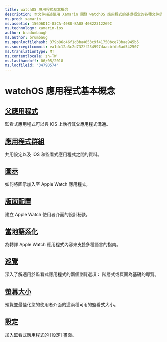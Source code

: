```yaml
---
title: watchOS 應用程式基本概念
description: 本文件描述使用 Xamarin 開發 watchOS 應用程式的基礎概念的各種文件的連結。
ms.prod: xamarin
ms.assetid: 156D6D1C-83CA-4088-BA08-40B22312269C
ms.technology: xamarin-ios
author: bradumbaugh
ms.author: brumbaug
ms.openlocfilehash: 379b86c46f1d3ba8653c9f41750bce78bae945b5
ms.sourcegitcommit: ea1dc12a3c2d7322f234997daacbfdb6ad542507
ms.translationtype: MT
ms.contentlocale: zh-TW
ms.lasthandoff: 06/05/2018
ms.locfileid: "34790574"
---
```

# <a name="watchos-application-fundamentals"></a>watchOS 應用程式基本概念

##  <a name="parent-applicationioswatchosapp-fundamentalsparent-appmd"></a>[父應用程式](~/ios/watchos/app-fundamentals/parent-app.md)

監看式應用程式可以與 iOS 上執行其父應用程式溝通。

##  <a name="app-groupsioswatchosapp-fundamentalsapp-groupsmd"></a>[應用程式群組](~/ios/watchos/app-fundamentals/app-groups.md)

共用設定以及 iOS 和監看式應用程式之間的資料。

##  <a name="iconsioswatchosapp-fundamentalsiconsmd"></a>[圖示](~/ios/watchos/app-fundamentals/icons.md)

如何將圖示加入至 Apple Watch 應用程式。

##  <a name="layoutioswatchosapp-fundamentalslayoutmd"></a>[版面配置](~/ios/watchos/app-fundamentals/layout.md)

建立 Apple Watch 使用者介面的設計秘訣。

##  <a name="localizationioswatchosapp-fundamentalslocalizationmd"></a>[當地語系化](~/ios/watchos/app-fundamentals/localization.md)

為轉譯 Apple Watch 應用程式內容來支援多種語言的指南。

##  <a name="navigationioswatchosapp-fundamentalsnavigationmd"></a>[巡覽](~/ios/watchos/app-fundamentals/navigation.md)

深入了解適用於監看式應用程式的兩個瀏覽選項： 階層式或頁面為基礎的導覽。

##  <a name="screen-sizesioswatchosapp-fundamentalsscreen-sizesmd"></a>[螢幕大小](~/ios/watchos/app-fundamentals/screen-sizes.md)

預覽並最佳化您的使用者介面的這兩種可用的監看式大小。

##  <a name="settingsioswatchosapp-fundamentalssettingsmd"></a>[設定](~/ios/watchos/app-fundamentals/settings.md)

加入監看式應用程式的 [設定] 畫面。

